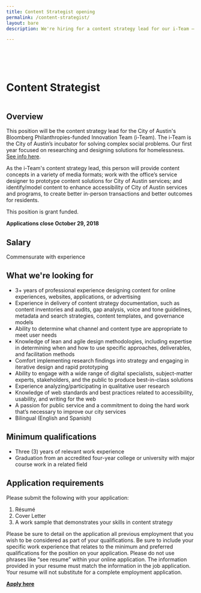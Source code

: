```yaml
---
title: Content Strategist opening
permalink: /content-strategist/
layout: bare
description: We're hiring for a content strategy lead for our i-Team – Austin’s incubator for solving complex social problems.

---
```

<h1 style= "padding-top: 64px; padding-bottom: 18px;">  Content Strategist</h1>

## Overview

This position will be the content strategy lead for the City of Austin's Bloomberg Philanthropies-funded Innovation Team (i-Team). The i-Team is the City of Austin’s incubator for solving complex social problems. Our first year focused on researching and designing solutions for homelessness. [See info here](https://www.bloomberg.org/program/government-innovation/innovation-teams/).

As the i-Team's content strategy lead, this person will provide content concepts in a variety of media formats; work with the office’s service designer to prototype content solutions for City of Austin services; and identify/model content to enhance accessibility of City of Austin services and programs, to create better in-person transactions and better outcomes for residents.

This position is grant funded.

**Applications close October 29, 2018**

## Salary		

Commensurate with experience

## What we're looking for

- 3+ years of professional experience designing content for online experiences, websites, applications, or advertising
- Experience in delivery of content strategy documentation, such as content inventories and audits, gap analysis, voice and tone guidelines, metadata and search strategies, content templates, and governance models
- Ability to determine what channel and content type are appropriate to meet user needs
- Knowledge of lean and agile design methodologies, including expertise in determining when and how to use specific approaches, deliverables, and facilitation methods
- Comfort implementing research findings into strategy and engaging in iterative design and rapid prototyping
- Ability to engage with a wide range of digital specialists, subject-matter experts, stakeholders, and the public to produce best-in-class solutions
- Experience analyzing/participating in qualitative user research
- Knowledge of web standards and best practices related to accessibility, usability, and writing for the web
- A passion for public service and a commitment to doing the hard work that’s necessary to improve our city services
- Bilingual (English and Spanish)

## Minimum qualifications		

- Three (3) years of relevant work experience
- Graduation from an accredited four-year college or university with major course work in a related field

## Application requirements

Please submit the following with your application:
1. Résumé 
2. Cover Letter
3. A work sample that demonstrates your skills in content strategy

Please be sure to detail on the application all previous employment that you wish to be considered as part of your qualifications. Be sure to include your specific work experience that relates to the minimum and preferred qualifications for the position on your application. Please do not use phrases like “see resume” within your online application. The information provided in your resume must match the information in the job application. Your resume will not substitute for a complete employment application. 

**[Apply here](https://www.austincityjobs.org/postings/70767)**
